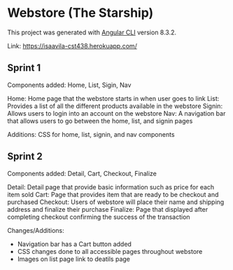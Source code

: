 # Webstore (The Starship)

This project was generated with [Angular CLI](https://github.com/angular/angular-cli) version 8.3.2.

Link: https://isaavila-cst438.herokuapp.com/ 

## Sprint 1

Components added: Home, List, Sigin, Nav

Home: Home page that the webstore starts in when user goes to link 
List: Provides a list of all the different products available in the webstore
Signin: Allows users to login into an account on the webstore
Nav: A navigation bar that allows users to go between the home, list, and signin pages

Additions: CSS for home, list, signin, and nav components

## Sprint 2

Components added: Detail, Cart, Checkout, Finalize

Detail: Detail page that provide basic information such as price for each item sold
Cart: Page that provides item that are ready to be checkout and purchased
Checkout: Users of webstore will place their name and shipping address and 
finalize their purchase
Finalize: Page that displayed after completing checkout confirming the success of 
the transaction

Changes/Additions: 
- Navigation bar has a Cart button added
- CSS changes done to all accessible pages throughout webstore
- Images on list page link to deatils page
